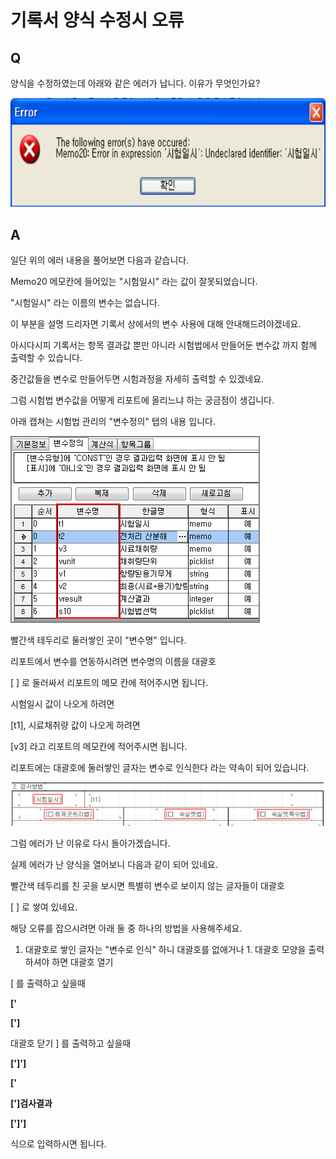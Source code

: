 # 기록서 양식 수정시 오류

## Q

양식을 수정하였는데 아래와 같은 에러가 납니다. 이유가 무엇인가요?

![](../.gitbook/assets/01-_2.png)

## A

일단 위의 에러 내용을 풀어보면 다음과 같습니다.

Memo20 메모칸에 들어있는 "시험일시" 라는 값이 잘못되었습니다.

"시험일시" 라는 이름의 변수는 없습니다.

이 부분을 설명 드리자면 기록서 상에서의 변수 사용에 대해 안내해드려야겠네요.

아시다시피 기록서는 항목 결과값 뿐만 아니라 시험법에서 만들어둔 변수값 까지 함께 출력할 수 있습니다.

중간값들을 변수로 만들어두면 시험과정을 자세히 출력할 수 있겠네요.

그럼 시험법 변수값을 어떻게 리포트에 올리느냐 하는 궁금점이 생깁니다.

아래 캡쳐는 시험법 관리의 "변수정의" 탭의 내용 입니다.

![](../.gitbook/assets/02-_1%20%281%29.png)

빨간색 테두리로 둘러쌓인 곳이 "변수명" 입니다.

리포트에서 변수를 연동하시려면 변수명의 이름을 대괄호 

\[ \] 로 둘러싸서 리포트의 메모 칸에 적어주시면 됩니다.

시험일시 값이 나오게 하려면 

\[t1\], 시료채취량 값이 나오게 하려면 

\[v3\] 라고 리포트의 메모칸에 적어주시면 됩니다.

리포트에는 대괄호에 둘러쌓인 글자는 변수로 인식한다 라는 약속이 되어 있습니다.

![](../.gitbook/assets/03-_4%20%282%29.png)

그럼 에러가 난 이유로 다시 돌아가겠습니다.

실제 에러가 난 양식을 열어보니 다음과 같이 되어 있네요.

빨간색 테두리를 친 곳을 보시면 특별히 변수로 보이지 않는 글자들이 대괄호 

\[ \] 로 쌓여 있네요.

해당 오류를 잡으시려면 아래 둘 중 하나의 방법을 사용해주세요.

1. 대괄호로 쌓인 글자는 "변수로 인식" 하니 대괄호를 없애거나 1. 대괄호 모양을 출력하셔야 하면 대괄호 열기 

\[ 를 출력하고 싶을때 

**\['**

**\['\]**

 대괄호 닫기 \] 를 출력하고 싶을때 

**\['\]'\]**

**\['**

**\['\]검사결과**

**\['\]'\]**

 식으로 입력하시면 됩니다.

